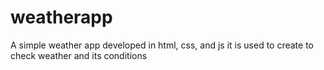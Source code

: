 # weatherapp
A simple weather app developed in html, css, and js it is used to create to check weather and its conditions 
